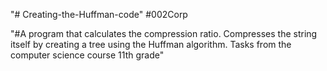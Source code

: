 "# Creating-the-Huffman-code" #002Corp

"#A program that calculates the compression ratio. Compresses the string itself by creating a tree using the Huffman algorithm. Tasks from the computer science course 11th grade"